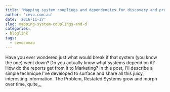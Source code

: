 ```yaml
---
title: "Mapping system couplings and dependencies for discovery and profit"
author: 'cevo.com.au'
date: '2016-11-27'
slug: mapping-system-couplings-and-d
categories:
- bloglink
tags:
  - cevocomau
---
```


Have you ever wondered just what would break if that system (you know the one) went down? Do you actually know what systems depend on it? How do the reports get from it to Marketing? In this post, I'll describe a simple technique I've developed to surface and share all this juicy, interesting information. The Problem, Restated Systems grow and morph over time, quite[... <i class="fas fa-external-link-alt"></i>](https://cevo.com.au/tools/devops/methods/2016/11/27/mapping-system-coupling.html)

